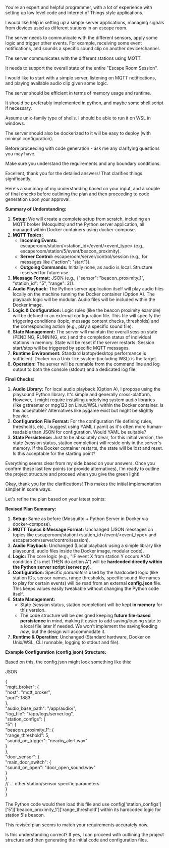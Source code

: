 You're an expert and helpful programmer, with a lot of experience with setting up low level code and Internet of Things style applications.

I would like help in setting up a simple server applications, managing signals from devices used as different stations in an escape room.

The server needs to communicate with the different sensors, apply some logic and trigger other events. For example, receiving some event notifications, and sounds a specific sound clip on another device/channel.

The server communicates with the different stations using MQTT.

It needs to support the overall state of the entire "Escape Room Session".

I would like to start with a simple server, listening on MQTT notifications, and playing available audio clip given some logic.

The server should be efficient in terms of memory usage and runtime.

It should be preferably implemented in python, and maybe some shell script if necessary.

Assume unix-family type of shells. I should be able to run it on WSL in windows.

The server should also be dockerized to it will be easy to deploy (with minimal configuration).

Before proceeding with code generation \- ask me any clarifying questions you may have.

Make sure you understand the requirements and any boundary conditions. 

Excellent, thank you for the detailed answers\! That clarifies things significantly.

Here's a summary of my understanding based on your input, and a couple of final checks before outlining the plan and then proceeding to code generation upon your approval:

**Summary of Understanding:**

1. **Setup:** We will create a complete setup from scratch, including an MQTT broker (Mosquitto) and the Python server application, all managed within Docker containers using docker-compose.  
2. **MQTT Topics:**  
   * **Incoming Events:** escaperoom/station/\<station\_id\>/event/\<event\_type\> (e.g., escaperoom/station/5/event/beacon\_proximity).  
   * **Server Control:** escaperoom/server/control/session (e.g., for messages like {"action": "start"}).  
   * **Outgoing Commands:** Initially none, as audio is local. Structure reserved for future use.  
3. **Message Format:** JSON (e.g., {"sensor": "beacon\_proximity\_1", "station\_id": "5", "range": 3}).  
4. **Audio Playback:** The Python server application itself will play audio files locally on the machine running the Docker container (Option A). The playback logic will be modular. Audio files will be included within the Docker image.  
5. **Logic & Configuration:** Logic rules (like the beacon proximity example) will be defined in an external configuration file. This file will specify the triggering conditions (topic, message content checks, thresholds) and the corresponding action (e.g., play a specific sound file).  
6. **State Management:** The server will maintain the overall session state (PENDING, RUNNING, etc.) and the completion status of individual stations in memory. State will be reset if the server restarts. Session start/stop will be triggered by specific MQTT messages.  
7. **Runtime Environment:** Standard laptop/desktop performance is sufficient. Docker on a Unix-like system (including WSL) is the target.  
8. **Operation:** The server will be runnable from the command line and log output to both the console (stdout) and a dedicated log file.

**Final Checks:**

1. **Audio Library:** For local audio playback (Option A), I propose using the playsound Python library. It's simple and generally cross-platform. However, it might require installing underlying system audio libraries (like gstreamer or mpg123 on Linux/WSL) within the Docker container. Is this acceptable? Alternatives like pygame exist but might be slightly heavier.  
2. **Configuration File Format:** For the configuration file defining rules, thresholds, etc., I suggest using YAML (.yaml) as it's often more human-readable than JSON for configuration. Would YAML be suitable?  
3. **State Persistence:** Just to be absolutely clear, for this initial version, the state (session status, station completion) will reside only in the server's memory. If the Docker container restarts, the state will be lost and reset. Is this acceptable for the starting point?

Everything seems clear from my side based on your answers. Once you confirm these last few points (or provide alternatives), I'm ready to outline the project structure and proceed when you give the green light\!

Okay, thank you for the clarifications\! This makes the initial implementation simpler in some ways.

Let's refine the plan based on your latest points:

**Revised Plan Summary:**

1. **Setup:** Same as before (Mosquitto \+ Python Server in Docker via docker-compose).  
2. **MQTT Topics & Message Format:** Unchanged (JSON messages on topics like escaperoom/station/\<station\_id\>/event/\<event\_type\> and escaperoom/server/control/session).  
3. **Audio Playback:** Unchanged (Local playback using a simple library like playsound, audio files inside the Docker image, modular code).  
4. **Logic:** The core logic (e.g., "IF event X from station Y occurs AND condition Z is met THEN do action A") will be **hardcoded directly within the Python server script (server.py)**.  
5. **Configuration:** Specific *parameters* used by the hardcoded logic (like station IDs, sensor names, range thresholds, specific sound file names to play for certain events) will be read from an external **config.json** file. This keeps values easily tweakable without changing the Python code itself.  
6. **State Management:**  
   * State (session status, station completion) will be kept **in memory** for this version.  
   * The code structure will be designed keeping **future file-based persistence** in mind, making it easier to add saving/loading state to a local file later if needed. We won't implement the saving/loading *now*, but the design will accommodate it.  
7. **Runtime & Operation:** Unchanged (Standard hardware, Docker on Unix/WSL, CLI runnable, logging to stdout and file).

**Example Configuration (config.json) Structure:**

Based on this, the config.json might look something like this:

JSON

{  
  "mqtt\_broker": {  
    "host": "mqtt\_broker",  
    "port": 1883  
  },  
  "audio\_base\_path": "/app/audio/",  
  "log\_file": "/app/logs/server.log",  
  "station\_configs": {  
    "5": {  
      "beacon\_proximity\_1": {  
        "range\_threshold": 5,  
        "sound\_on\_trigger": "nearby\_alert.wav"  
      }  
    },  
    "door\_sensor": {  
       "main\_door\_switch": {  
         "sound\_on\_open": "door\_open\_sound.wav"  
       }  
    }  
    // ... other station/sensor specific parameters  
  }  
}

The Python code would then load this file and use config\['station\_configs'\]\['5'\]\['beacon\_proximity\_1'\]\['range\_threshold'\] within its hardcoded logic for station 5's beacon.

This revised plan seems to match your requirements accurately now.

Is this understanding correct? If yes, I can proceed with outlining the project structure and then generating the initial code and configuration files.

